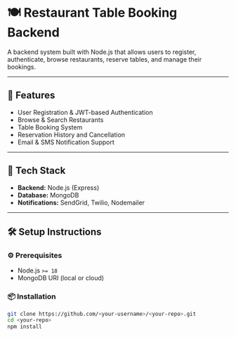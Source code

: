 # 🍽️ Restaurant Table Booking Backend

A backend system built with Node.js that allows users to register, authenticate, browse restaurants, reserve tables, and manage their bookings.

---

## 🚀 Features

- User Registration & JWT-based Authentication
- Browse & Search Restaurants
- Table Booking System
- Reservation History and Cancellation
- Email & SMS Notification Support

---

## 🧰 Tech Stack

- **Backend:** Node.js (Express)
- **Database:** MongoDB
- **Notifications:** SendGrid, Twilio, Nodemailer

---

## 🛠️ Setup Instructions

### ⚙️ Prerequisites

- Node.js `>= 18`
- MongoDB URI (local or cloud)

### 📦 Installation

```bash
git clone https://github.com/<your-username>/<your-repo>.git
cd <your-repo>
npm install
